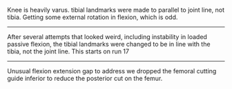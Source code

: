 Knee is heavily varus. tibial landmarks were made to parallel to joint line, not tibia.
Getting some external rotation in flexion, which is odd.

---
After several attempts that looked weird, including instability in loaded passive flexion, the tibial landmarks were changed to be in line with the tibia, not the joint line.
This starts on run 17

---
Unusual flexion extension gap to address we dropped the femoral cutting guide inferior to reduce the posterior cut on the femur.
